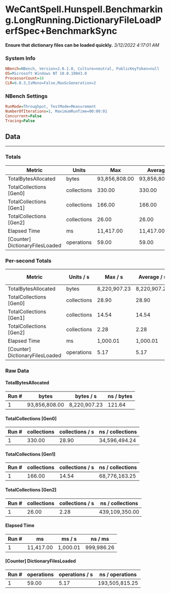 ﻿# WeCantSpell.Hunspell.Benchmarking.LongRunning.DictionaryFileLoadPerfSpec+BenchmarkSync
__Ensure that dictionary files can be loaded quickly.__
_3/12/2022 4:17:01 AM_
### System Info
```ini
NBench=NBench, Version=2.0.1.0, Culture=neutral, PublicKeyToken=null
OS=Microsoft Windows NT 10.0.19043.0
ProcessorCount=16
CLR=6.0.3,IsMono=False,MaxGcGeneration=2
```

### NBench Settings
```ini
RunMode=Throughput, TestMode=Measurement
NumberOfIterations=1, MaximumRunTime=00:00:01
Concurrent=False
Tracing=False
```

## Data
-------------------

### Totals
|          Metric |           Units |             Max |         Average |             Min |          StdDev |
|---------------- |---------------- |---------------- |---------------- |---------------- |---------------- |
|TotalBytesAllocated |           bytes |   93,856,808.00 |   93,856,808.00 |   93,856,808.00 |            0.00 |
|TotalCollections [Gen0] |     collections |          330.00 |          330.00 |          330.00 |            0.00 |
|TotalCollections [Gen1] |     collections |          166.00 |          166.00 |          166.00 |            0.00 |
|TotalCollections [Gen2] |     collections |           26.00 |           26.00 |           26.00 |            0.00 |
|    Elapsed Time |              ms |       11,417.00 |       11,417.00 |       11,417.00 |            0.00 |
|[Counter] DictionaryFilesLoaded |      operations |           59.00 |           59.00 |           59.00 |            0.00 |

### Per-second Totals
|          Metric |       Units / s |         Max / s |     Average / s |         Min / s |      StdDev / s |
|---------------- |---------------- |---------------- |---------------- |---------------- |---------------- |
|TotalBytesAllocated |           bytes |    8,220,907.23 |    8,220,907.23 |    8,220,907.23 |            0.00 |
|TotalCollections [Gen0] |     collections |           28.90 |           28.90 |           28.90 |            0.00 |
|TotalCollections [Gen1] |     collections |           14.54 |           14.54 |           14.54 |            0.00 |
|TotalCollections [Gen2] |     collections |            2.28 |            2.28 |            2.28 |            0.00 |
|    Elapsed Time |              ms |        1,000.01 |        1,000.01 |        1,000.01 |            0.00 |
|[Counter] DictionaryFilesLoaded |      operations |            5.17 |            5.17 |            5.17 |            0.00 |

### Raw Data
#### TotalBytesAllocated
|           Run # |           bytes |       bytes / s |      ns / bytes |
|---------------- |---------------- |---------------- |---------------- |
|               1 |   93,856,808.00 |    8,220,907.23 |          121.64 |

#### TotalCollections [Gen0]
|           Run # |     collections | collections / s |ns / collections |
|---------------- |---------------- |---------------- |---------------- |
|               1 |          330.00 |           28.90 |   34,596,494.24 |

#### TotalCollections [Gen1]
|           Run # |     collections | collections / s |ns / collections |
|---------------- |---------------- |---------------- |---------------- |
|               1 |          166.00 |           14.54 |   68,776,163.25 |

#### TotalCollections [Gen2]
|           Run # |     collections | collections / s |ns / collections |
|---------------- |---------------- |---------------- |---------------- |
|               1 |           26.00 |            2.28 |  439,109,350.00 |

#### Elapsed Time
|           Run # |              ms |          ms / s |         ns / ms |
|---------------- |---------------- |---------------- |---------------- |
|               1 |       11,417.00 |        1,000.01 |      999,986.26 |

#### [Counter] DictionaryFilesLoaded
|           Run # |      operations |  operations / s | ns / operations |
|---------------- |---------------- |---------------- |---------------- |
|               1 |           59.00 |            5.17 |  193,505,815.25 |


